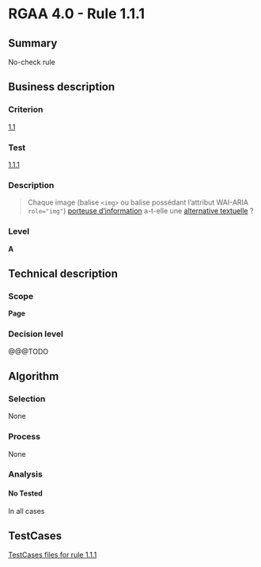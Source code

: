 # RGAA 4.0 - Rule 1.1.1

## Summary
No-check rule


## Business description

### Criterion
[1.1](https://www.numerique.gouv.fr/publications/rgaa-accessibilite/methode/criteres/#crit-1-1)

### Test
[1.1.1](https://www.numerique.gouv.fr/publications/rgaa-accessibilite/methode/criteres/#test-1-1-1)

### Description
> Chaque image (balise `<img>` ou balise possédant l’attribut WAI-ARIA `role="img"`) [porteuse d’information](https://www.numerique.gouv.fr/publications/rgaa-accessibilite/methode/glossaire/#image-porteuse-d-information) a-t-elle une [alternative textuelle](https://www.numerique.gouv.fr/publications/rgaa-accessibilite/methode/glossaire/#alternative-textuelle-image) ?

### Level
**A**


## Technical description

### Scope
**Page**

### Decision level
@@@TODO


## Algorithm

### Selection
None

### Process
None

### Analysis

#### No Tested
In all cases


##  TestCases

[TestCases files for rule 1.1.1](https://gitlab.com/asqatasun/Asqatasun/-/tree/v5/rules/rules-rgaa4.0/src/test/resources/testcases/rgaa40//Rgaa40Rule010101/)


